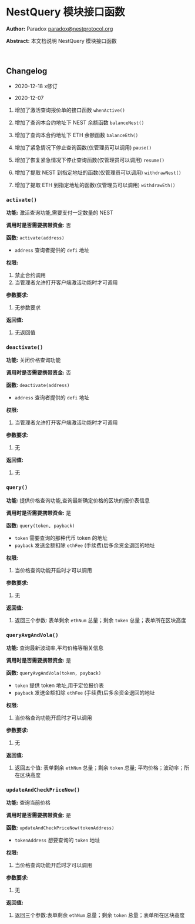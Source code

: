 # NestQuery 模块接口函数

**Author:** Paradox  <paradox@nestprotocol.org>

**Abstract:** 本文档说明 NestQuery 模块接口函数

&emsp;
## Changelog 

- 2020-12-18 x修订

- 2020-12-07

1. 增加了激活查询报价单的接口函数 `whenActive()`

2. 增加了查询本合约地址下 NEST 余额函数 `balanceNest()`

3. 增加了查询本合约地址下 ETH 余额函数 `balanceEth()`

4. 增加了紧急情况下停止查询函数(仅管理员可以调用) `pause()`

5. 增加了恢复紧急情况下停止查询函数(仅管理员可以调用) `resume()`

6. 增加了提取 NEST 到指定地址的函数(仅管理员可以调用) `withdrawNest()`  

7. 增加了提取 ETH 到指定地址的函数(仅管理员可以调用) `withdrawEth()` 


### `activate()`

**功能:** 激活查询功能,需要支付一定数量的 NEST

**调用时是否需要携带资金:** 否

**函数:** `activate(address)` 
   + `address` 查询者提供的 `defi` 地址

**权限:**

1. 禁止合约调用
2. 当管理者允许打开客户端激活功能时才可调用

**参数要求:**

1. 无参数要求

**返回值:**

1. 无返回值


### `deactivate()`

**功能:** 关闭价格查询功能

**调用时是否需要携带资金:** 否

**函数:** `deactivate(address)`
   + `address` 查询者提供的 `defi` 地址

**权限:**

1. 当管理者允许打开客户端激活功能时才可调用

**参数要求:**
1. 无

**返回值:**
1. 无


### `query()`

**功能:** 提供价格查询功能,查询最新确定价格的区块的报价表信息

**调用时是否需要携带资金:** 是

**函数:** `query(token, payback)`
   + `token` 需要查询的那种代币 token 的地址
   + `payback` 发送金额扣除 `ethFee` (手续费)后多余资金退回的地址

**权限:**

1. 当价格查询功能开启时才可以调用

**参数要求:**

1. 无

**返回值:**

1. 返回三个参数: 表单剩余 `ethNum` 总量；剩余 `token` 总量；表单所在区块高度



### `queryAvgAndVola()`

**功能:** 查询最新波动率,平均价格等相关信息

**调用时是否需要携带资金:** 是

**函数:** `queryAvgAndVola(token, payback)`
   + `token` 提供 token 地址,用于定位报价表
   + `payback` 发送金额扣除 `ethFee` (手续费)后多余资金退回的地址

**权限:**

1. 当价格查询功能开启时才可以调用

**参数要求:**

1. 无

**返回值:**

1. 返回五个值: 表单剩余 `ethNum` 总量；剩余 `token` 总量; 平均价格；波动率；所在区块高度


### `updateAndCheckPriceNow()`

**功能:** 查询当前价格

**调用时是否需要携带资金:** 是

**函数:** `updateAndCheckPriceNow(tokenAddress)` 
   + `tokenAddress` 想要查询的 `token` 地址

**权限:**

1. 当价格查询功能开启时才可以调用

**参数要求:**

1. 无

**返回值:**

1. 返回三个参数:表单剩余 `ethNum` 总量；剩余 `token` 总量；表单所在区块高度